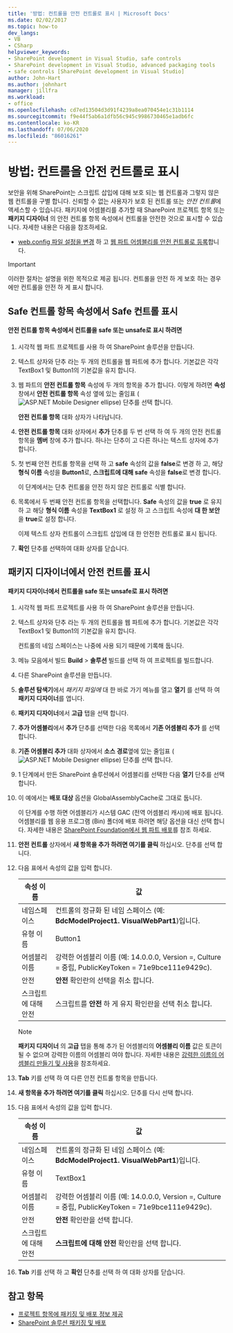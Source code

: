 ```yaml
---
title: '방법: 컨트롤을 안전 컨트롤로 표시 | Microsoft Docs'
ms.date: 02/02/2017
ms.topic: how-to
dev_langs:
- VB
- CSharp
helpviewer_keywords:
- SharePoint development in Visual Studio, safe controls
- SharePoint development in Visual Studio, advanced packaging tools
- safe controls [SharePoint development in Visual Studio]
author: John-Hart
ms.author: johnhart
manager: jillfra
ms.workload:
- office
ms.openlocfilehash: cd7ed13504d3d91f4239a8ea070454e1c31b1114
ms.sourcegitcommit: f9e44f5ab6a1dfb56c945c9986730465e1adb6fc
ms.contentlocale: ko-KR
ms.lasthandoff: 07/06/2020
ms.locfileid: "86016261"
---
```

# <a name="how-to-mark-controls-as-safe-controls"></a>방법: 컨트롤을 안전 컨트롤로 표시
  보안을 위해 SharePoint는 스크립트 삽입에 대해 보호 되는 웹 컨트롤과 그렇지 않은 웹 컨트롤을 구별 합니다. 신뢰할 수 없는 사용자가 보호 된 컨트롤 또는 *안전 컨트롤*에 액세스할 수 있습니다. 패키지에 어셈블리를 추가할 때 SharePoint 프로젝트 항목 또는 **패키지 디자이너** 의 안전 컨트롤 항목 속성에서 컨트롤을 안전한 것으로 표시할 수 있습니다. 자세한 내용은 다음을 참조하세요.

- [web.config 파일 설정을 변경](/previous-versions/office/developer/sharepoint-2007/bb802890(v=office.12)) 하 고 [웹 파트 어셈블리를 안전 컨트롤로 등록](/previous-versions/office/developer/sharepoint2003/dd587360(v=office.11))합니다.

> [!IMPORTANT]
> 이러한 절차는 설명을 위한 목적으로 제공 됩니다. 컨트롤을 안전 하 게 보호 하는 경우에만 컨트롤을 안전 하 게 표시 합니다.

## <a name="marking-safe-controls-in-the-safe-control-entries-property"></a>Safe 컨트롤 항목 속성에서 Safe 컨트롤 표시

#### <a name="to-mark-controls-as-safe-or-unsafe-in-the-safe-control-entries-property"></a>안전 컨트롤 항목 속성에서 컨트롤을 safe 또는 unsafe로 표시 하려면

1. 시각적 웹 파트 프로젝트를 사용 하 여 SharePoint 솔루션을 만듭니다.

2. 텍스트 상자와 단추 라는 두 개의 컨트롤을 웹 파트에 추가 합니다. 기본값은 각각 TextBox1 및 Button1의 기본값을 유지 합니다.

3. 웹 파트의 **안전 컨트롤 항목** 속성에 두 개의 항목을 추가 합니다. 이렇게 하려면 **속성** 창에서 **안전 컨트롤 항목** 속성 옆에 있는 줄임표 (![ASP.NET Mobile Designer ellipse](../sharepoint/media/mwellipsis.gif "ASP.NET 모바일 디자이너 줄임표")) 단추를 선택 합니다.

     **안전 컨트롤 항목** 대화 상자가 나타납니다.

4. **안전 컨트롤 항목** 대화 상자에서 **추가** 단추를 두 번 선택 하 여 두 개의 안전 컨트롤 항목을 **멤버** 창에 추가 합니다. 하나는 단추이 고 다른 하나는 텍스트 상자에 추가 합니다.

5. 첫 번째 안전 컨트롤 항목을 선택 하 고 **safe** 속성의 값을 **false**로 변경 하 고, 해당 **형식 이름** 속성을 **Button1**로, **스크립트에 대해 safe** 속성을 **false**로 변경 합니다.

     이 단계에서는 단추 컨트롤을 안전 하지 않은 컨트롤로 식별 합니다.

6. 목록에서 두 번째 안전 컨트롤 항목을 선택합니다. **Safe** 속성의 값을 **true** 로 유지 하 고 해당 **형식 이름** 속성을 **TextBox1** 로 설정 하 고 스크립트 속성에 **대 한 보안** 을 **true**로 설정 합니다.

     이제 텍스트 상자 컨트롤이 스크립트 삽입에 대 한 안전한 컨트롤로 표시 됩니다.

7. **확인** 단추를 선택하여 대화 상자를 닫습니다.

## <a name="marking-safe-controls-in-the-package-designer"></a>패키지 디자이너에서 안전 컨트롤 표시

#### <a name="to-mark-controls-as-safe-or-unsafe-in-the-package-designer"></a>패키지 디자이너에서 컨트롤을 safe 또는 unsafe로 표시 하려면

1. 시각적 웹 파트 프로젝트를 사용 하 여 SharePoint 솔루션을 만듭니다.

2. 텍스트 상자와 단추 라는 두 개의 컨트롤을 웹 파트에 추가 합니다. 기본값은 각각 TextBox1 및 Button1의 기본값을 유지 합니다.

     컨트롤의 네임 스페이스는 나중에 사용 되기 때문에 기록해 둡니다.

3. 메뉴 모음에서 빌드 **Build**  >  **솔루션** 빌드를 선택 하 여 프로젝트를 빌드합니다.

4. 다른 SharePoint 솔루션을 만듭니다.

5. **솔루션 탐색기**에서 *패키지 파일에* 대 한 바로 가기 메뉴를 열고 **열기** 를 선택 하 여 **패키지 디자이너**를 엽니다.

6. **패키지 디자이너**에서 **고급** 탭을 선택 합니다.

7. **추가 어셈블리**에서 **추가** 단추를 선택한 다음 목록에서 **기존 어셈블리 추가** 를 선택 합니다.

8. **기존 어셈블리 추가** 대화 상자에서 **소스 경로**옆에 있는 줄임표 (![ASP.NET Mobile Designer ellipse](../sharepoint/media/mwellipsis.gif "ASP.NET 모바일 디자이너 줄임표")) 단추를 선택 합니다.

9. 1 단계에서 만든 SharePoint 솔루션에서 어셈블리를 선택한 다음 **열기** 단추를 선택 합니다.

10. 이 예에서는 **배포 대상** 옵션을 GlobalAssemblyCache로 그대로 둡니다.

     이 단계를 수행 하면 어셈블리가 시스템 GAC (전역 어셈블리 캐시)에 배포 됩니다. 어셈블리를 웹 응용 프로그램 (Bin) 폴더에 배포 하려면 해당 옵션을 대신 선택 합니다. 자세한 내용은 [SharePoint Foundation에서 웹 파트 배포](/previous-versions/office/developer/sharepoint-2010/cc768621(v=office.14))를 참조 하세요.

11. **안전 컨트롤** 상자에서 **새 항목을 추가 하려면 여기를 클릭** 하십시오. 단추를 선택 합니다.

12. 다음 표에서 속성의 값을 입력 합니다.

    |속성 이름|값|
    |-------------------|-----------|
    |네임스페이스|컨트롤의 정규화 된 네임 스페이스 (예: **BdcModelProject1. VisualWebPart1**)입니다.|
    |유형 이름|Button1|
    |어셈블리 이름|강력한 어셈블리 이름 (예: 14.0.0.0, Version =, Culture = 중립, PublicKeyToken = 71e9bce111e9429c).|
    |안전|**안전** 확인란의 선택을 취소 합니다.|
    |스크립트에 대해 안전|스크립트를 **안전** 하 게 유지 확인란을 선택 취소 합니다.|

    > [!NOTE]
    > **패키지 디자이너** 의 **고급** 탭을 통해 추가 된 어셈블리의 **어셈블리 이름** 값은 토큰이 될 수 없으며 강력한 이름의 어셈블리 여야 합니다. 자세한 내용은 [강력한 이름의 어셈블리 만들기 및 사용](/previous-versions/dotnet/netframework-4.0/xwb8f617(v=vs.100))을 참조하세요.

13. **Tab** 키를 선택 하 여 다른 안전 컨트롤 항목을 만듭니다.

14. **새 항목을 추가 하려면 여기를 클릭** 하십시오. 단추를 다시 선택 합니다.

15. 다음 표에서 속성의 값을 입력 합니다.

    |속성 이름|값|
    |-------------------|-----------|
    |네임스페이스|컨트롤의 정규화 된 네임 스페이스 (예: **BdcModelProject1. VisualWebPart1**)입니다.|
    |유형 이름|TextBox1|
    |어셈블리 이름|강력한 어셈블리 이름 (예: 14.0.0.0, Version =, Culture = 중립, PublicKeyToken = 71e9bce111e9429c).|
    |안전|**안전** 확인란을 선택 합니다.|
    |스크립트에 대해 안전|**스크립트에 대해 안전** 확인란을 선택 합니다.|

16. **Tab** 키를 선택 하 고 **확인** 단추를 선택 하 여 대화 상자를 닫습니다.

## <a name="see-also"></a>참고 항목
- [프로젝트 항목에 패키징 및 배포 정보 제공](../sharepoint/providing-packaging-and-deployment-information-in-project-items.md)
- [SharePoint 솔루션 패키징 및 배포](../sharepoint/packaging-and-deploying-sharepoint-solutions.md)
